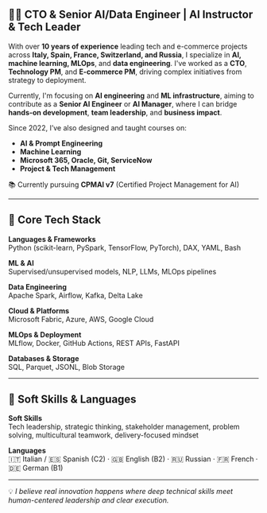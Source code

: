 ## 👨‍💻 CTO & Senior AI/Data Engineer | AI Instructor & Tech Leader

With over **10 years of experience** leading tech and e-commerce projects across **Italy, Spain, France, Switzerland, and Russia**, I specialize in **AI, machine learning, MLOps**, and **data engineering**. I've worked as a **CTO**, **Technology PM**, and **E-commerce PM**, driving complex initiatives from strategy to deployment.

Currently, I'm focusing on **AI engineering** and **ML infrastructure**, aiming to contribute as a **Senior AI Engineer** or **AI Manager**, where I can bridge **hands-on development**, **team leadership**, and **business impact**.

Since 2022, I’ve also designed and taught courses on:
- **AI & Prompt Engineering**
- **Machine Learning**
- **Microsoft 365, Oracle, Git, ServiceNow**
- **Project & Tech Management**

📚 Currently pursuing **CPMAI v7** (Certified Project Management for AI)

---

## 🧠 Core Tech Stack

**Languages & Frameworks**  
Python (scikit-learn, PySpark, TensorFlow, PyTorch), DAX, YAML, Bash

**ML & AI**  
Supervised/unsupervised models, NLP, LLMs, MLOps pipelines

**Data Engineering**  
Apache Spark, Airflow, Kafka, Delta Lake

**Cloud & Platforms**  
Microsoft Fabric, Azure, AWS, Google Cloud

**MLOps & Deployment**  
MLflow, Docker, GitHub Actions, REST APIs, FastAPI

**Databases & Storage**  
SQL, Parquet, JSONL, Blob Storage

---

## 🤝 Soft Skills & Languages

**Soft Skills**  
Tech leadership, strategic thinking, stakeholder management, problem solving, multicultural teamwork, delivery-focused mindset

**Languages**  
🇮🇹 Italian / 🇪🇸 Spanish (C2) · 🇬🇧 English (B2) · 🇷🇺 Russian · 🇫🇷 French · 🇩🇪 German (B1)

---

💡 *I believe real innovation happens where deep technical skills meet human-centered leadership and clear execution.*
